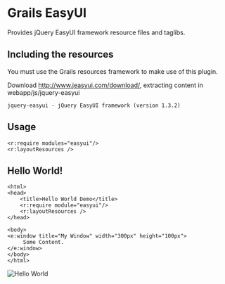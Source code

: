 Grails EasyUI
=============

Provides jQuery EasyUI framework resource files and taglibs.

Including the resources
------------------------

You must use the Grails resources framework to make use of this plugin.

Download http://www.jeasyui.com/download/, extracting content in webapp/js/jquery-easyui

    jquery-easyui - jQuery EasyUI framework (version 1.3.2)

Usage
-----

    <r:require modules="easyui"/>
    <r:layoutResources />
    
Hello World!
------------
  
    <html>
    <head>
        <title>Hello World Demo</title>
        <r:require module="easyui"/>    			
		<r:layoutResources />
    </head>

    <body>
    <e:window title="My Window" width="300px" height="100px">
         Some Content.
    </e:window>
    </body>
    </html>

![Hello World](https://jquery-easyui.googlecode.com/svn/trunk/share/tutorial/window/win1_1.png)

